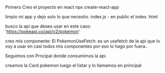 Primero Creo el proyecto en react npx create-react-app

 limpio mi app y dejo solo lo que necesito. index.js - en public el index. html

 busco la api que deseo usar en este caso: 'https://pokeapi.co/api/v2/pokemon'
  
 creo mis componente:
 El PokemonUseFetch: es un usefetch de la api que lo voy a usar en casi todos mis componentes por eso lo hago por fuera..

 Seguimos con Prncipal donde consumimos la api.

creamos la Card pokemon
luego el listar y lo llamamos en principal
